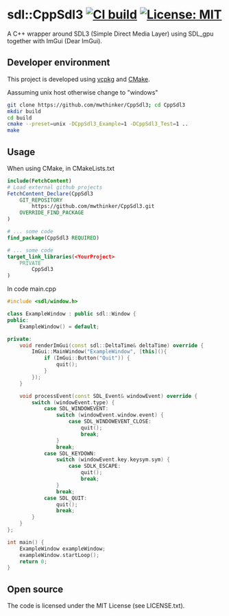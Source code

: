 # sdl::CppSdl3 [![CI build](https://github.com/mwthinker/CppSdl3/actions/workflows/ci.yml/badge.svg)](https://github.com/mwthinker/CppSdl3/actions/workflows/ci.yml) [![License: MIT](https://img.shields.io/badge/License-MIT-yellow.svg)](https://opensource.org/licenses/MIT)
A C++ wrapper around SDL3 (Simple Direct Media Layer) using SDL_gpu together with ImGui (Dear ImGui).

## Developer environment
This project is developed using [vcpkg](https://github.com/microsoft/vcpkg.git) and [CMake](https://cmake.org/).

Aassuming unix host otherwise change to "windows"
```bash
git clone https://github.com/mwthinker/CppSdl3; cd CppSdl3
mkdir build
cd build
cmake --preset=unix -DCppSdl3_Example=1 -DCppSdl3_Test=1 ..
make
```

## Usage
When using CMake, in CMakeLists.txt

```cmake
include(FetchContent)
# Load external github projects
FetchContent_Declare(CppSdl3
    GIT_REPOSITORY
        https://github.com/mwthinker/CppSdl3.git
    OVERRIDE_FIND_PACKAGE
)

# ... some code
find_package(CppSdl3 REQUIRED)

# ... some code
target_link_libraries(<YourProject>
    PRIVATE
        CppSdl3
)
```

In code main.cpp

```cpp
#include <sdl/window.h>

class ExampleWindow : public sdl::Window {
public:
    ExampleWindow() = default;

private:
    void renderImGui(const sdl::DeltaTime& deltaTime) override {
        ImGui::MainWindow("ExampleWindow", [this](){
            if (ImGui::Button("Quit")) {
                quit();
            }
        });
    }

    void processEvent(const SDL_Event& windowEvent) override {
        switch (windowEvent.type) {
            case SDL_WINDOWEVENT:
                switch (windowEvent.window.event) {
                    case SDL_WINDOWEVENT_CLOSE:
                        quit();
                        break;
                }
                break;
            case SDL_KEYDOWN:
                switch (windowEvent.key.keysym.sym) {
                    case SDLK_ESCAPE:
                        quit();
                        break;
                }
                break;
            case SDL_QUIT:
                quit();
                break;
        }
    }
};

int main() {
    ExampleWindow exampleWindow;
    exampleWindow.startLoop();
    return 0;
}

```

## Open source
The code is licensed under the MIT License (see LICENSE.txt).
